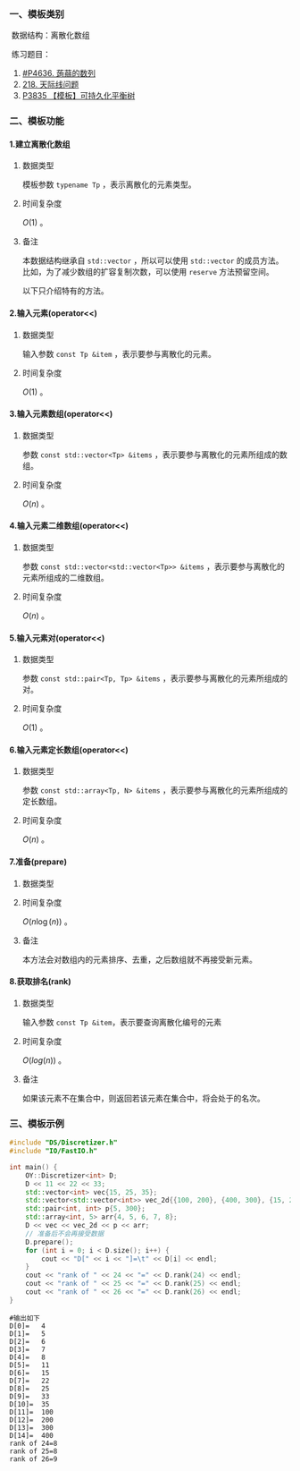 ### 一、模板类别

​	数据结构：离散化数组

​	练习题目：

1. [#P4636. 蒟蒻的数列](https://new.bzoj.org:88/p/P4636)
2. [218. 天际线问题](https://leetcode.cn/problems/the-skyline-problem/)
3. [P3835 【模板】可持久化平衡树](https://www.luogu.com.cn/problem/P3835)

### 二、模板功能

#### 1.建立离散化数组

1. 数据类型

   模板参数 `typename Tp`​ ，表示离散化的元素类型。

2. 时间复杂度

   $O(1)$ 。

3. 备注

   本数据结构继承自 `std::vector` ，所以可以使用 `std::vector` 的成员方法。比如，为了减少数组的扩容复制次数，可以使用 `reserve` 方法预留空间。
   
   以下只介绍特有的方法。


#### 2.输入元素(operator<<)

1. 数据类型

   输入参数 `const Tp &item` ，表示要参与离散化的元素。

2. 时间复杂度

   $O(1)$ 。
   

#### 3.输入元素数组(operator<<)

1. 数据类型

   参数 `const std::vector<Tp> &items` ，表示要参与离散化的元素所组成的数组。

2. 时间复杂度

   $O(n)$  。

#### 4.输入元素二维数组(operator<<)

1. 数据类型

   参数 `const std::vector<std::vector<Tp>> &items` ，表示要参与离散化的元素所组成的二维数组。

2. 时间复杂度

   $O(n)$  。

#### 5.输入元素对(operator<<)

1. 数据类型

   参数 `const std::pair<Tp, Tp> &items` ，表示要参与离散化的元素所组成的对。

2. 时间复杂度

   $O(1)$  。

#### 6.输入元素定长数组(operator<<)

1. 数据类型

   参数 `const std::array<Tp, N> &items` ，表示要参与离散化的元素所组成的定长数组。

2. 时间复杂度

   $O(n)$  。

#### 7.准备(prepare)

1. 数据类型

2. 时间复杂度

   $O(n\log (n))$ 。
   
3. 备注

   本方法会对数组内的元素排序、去重，之后数组就不再接受新元素。


#### 8.获取排名(rank)

1. 数据类型

   输入参数 `const Tp &item`，表示要查询离散化编号的元素

2. 时间复杂度

   $O(log(n))$ 。
   
3. 备注

   如果该元素不在集合中，则返回若该元素在集合中，将会处于的名次。


### 三、模板示例

```c++
#include "DS/Discretizer.h"
#include "IO/FastIO.h"

int main() {
    OY::Discretizer<int> D;
    D << 11 << 22 << 33;
    std::vector<int> vec{15, 25, 35};
    std::vector<std::vector<int>> vec_2d{{100, 200}, {400, 300}, {15, 25}};
    std::pair<int, int> p{5, 300};
    std::array<int, 5> arr{4, 5, 6, 7, 8};
    D << vec << vec_2d << p << arr;
    // 准备后不会再接受数据
    D.prepare();
    for (int i = 0; i < D.size(); i++) {
        cout << "D[" << i << "]=\t" << D[i] << endl;
    }
    cout << "rank of " << 24 << "=" << D.rank(24) << endl;
    cout << "rank of " << 25 << "=" << D.rank(25) << endl;
    cout << "rank of " << 26 << "=" << D.rank(26) << endl;
}
```

```
#输出如下
D[0]=	4
D[1]=	5
D[2]=	6
D[3]=	7
D[4]=	8
D[5]=	11
D[6]=	15
D[7]=	22
D[8]=	25
D[9]=	33
D[10]=	35
D[11]=	100
D[12]=	200
D[13]=	300
D[14]=	400
rank of 24=8
rank of 25=8
rank of 26=9
```

